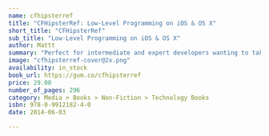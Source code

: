 ```yaml
---
name: cfhipsterref
title: "CFHipsterRef: Low-Level Programming on iOS & OS X"
short_title: "CFHipsterRef"
sub_title: "Low-Level Programming on iOS & OS X"
author: Mattt
summary: "Perfect for intermediate and expert developers wanting to take a deeper dive into advanced topics, _CFHipsterRef: Low-Level Programming on iOS & OS X_ covers the core technologies powering Cocoa, Objective-C, and the operating system itself, including Grand Central Dispatch, Accelerate, and the Objective-C runtime."
image: "cfhipsterref-cover@2x.png"
availability: in_stock
book_url: https://gum.co/cfhipsterref
price: 29.00
number_of_pages: 296
category: Media > Books > Non-Fiction > Technology Books
isbn: 978-0-9912182-4-0
date: 2014-06-03

---
```

